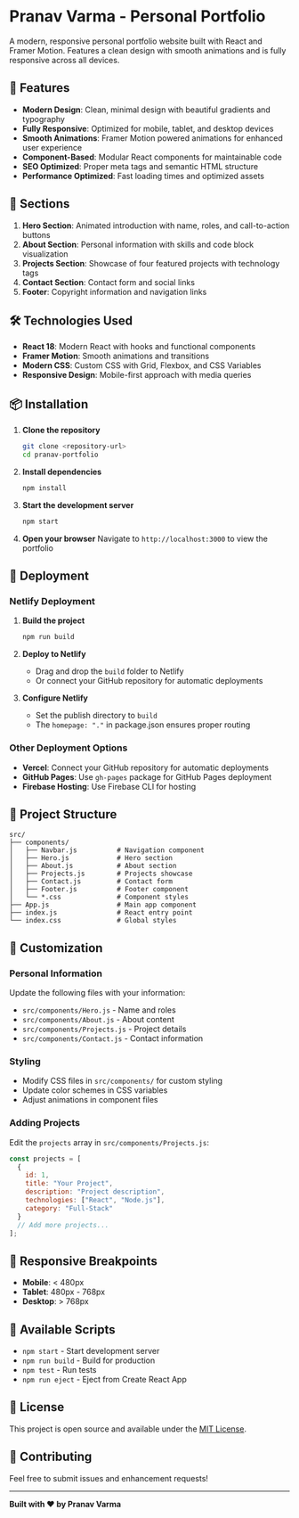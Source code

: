 # Pranav Varma - Personal Portfolio

A modern, responsive personal portfolio website built with React and Framer Motion. Features a clean design with smooth animations and is fully responsive across all devices.

## 🚀 Features

- **Modern Design**: Clean, minimal design with beautiful gradients and typography
- **Fully Responsive**: Optimized for mobile, tablet, and desktop devices
- **Smooth Animations**: Framer Motion powered animations for enhanced user experience
- **Component-Based**: Modular React components for maintainable code
- **SEO Optimized**: Proper meta tags and semantic HTML structure
- **Performance Optimized**: Fast loading times and optimized assets

## 📱 Sections

1. **Hero Section**: Animated introduction with name, roles, and call-to-action buttons
2. **About Section**: Personal information with skills and code block visualization
3. **Projects Section**: Showcase of four featured projects with technology tags
4. **Contact Section**: Contact form and social links
5. **Footer**: Copyright information and navigation links

## 🛠️ Technologies Used

- **React 18**: Modern React with hooks and functional components
- **Framer Motion**: Smooth animations and transitions
- **Modern CSS**: Custom CSS with Grid, Flexbox, and CSS Variables
- **Responsive Design**: Mobile-first approach with media queries

## 📦 Installation

1. **Clone the repository**
   ```bash
   git clone <repository-url>
   cd pranav-portfolio
   ```

2. **Install dependencies**
   ```bash
   npm install
   ```

3. **Start the development server**
   ```bash
   npm start
   ```

4. **Open your browser**
   Navigate to `http://localhost:3000` to view the portfolio

## 🚀 Deployment

### Netlify Deployment

1. **Build the project**
   ```bash
   npm run build
   ```

2. **Deploy to Netlify**
   - Drag and drop the `build` folder to Netlify
   - Or connect your GitHub repository for automatic deployments

3. **Configure Netlify**
   - Set the publish directory to `build`
   - The `homepage: "."` in package.json ensures proper routing

### Other Deployment Options

- **Vercel**: Connect your GitHub repository for automatic deployments
- **GitHub Pages**: Use `gh-pages` package for GitHub Pages deployment
- **Firebase Hosting**: Use Firebase CLI for hosting

## 📁 Project Structure

```
src/
├── components/
│   ├── Navbar.js          # Navigation component
│   ├── Hero.js            # Hero section
│   ├── About.js           # About section
│   ├── Projects.js        # Projects showcase
│   ├── Contact.js         # Contact form
│   ├── Footer.js          # Footer component
│   └── *.css              # Component styles
├── App.js                 # Main app component
├── index.js               # React entry point
└── index.css              # Global styles
```

## 🎨 Customization

### Personal Information
Update the following files with your information:
- `src/components/Hero.js` - Name and roles
- `src/components/About.js` - About content
- `src/components/Projects.js` - Project details
- `src/components/Contact.js` - Contact information

### Styling
- Modify CSS files in `src/components/` for custom styling
- Update color schemes in CSS variables
- Adjust animations in component files

### Adding Projects
Edit the `projects` array in `src/components/Projects.js`:
```javascript
const projects = [
  {
    id: 1,
    title: "Your Project",
    description: "Project description",
    technologies: ["React", "Node.js"],
    category: "Full-Stack"
  }
  // Add more projects...
];
```

## 📱 Responsive Breakpoints

- **Mobile**: < 480px
- **Tablet**: 480px - 768px
- **Desktop**: > 768px

## 🔧 Available Scripts

- `npm start` - Start development server
- `npm run build` - Build for production
- `npm test` - Run tests
- `npm run eject` - Eject from Create React App

## 📄 License

This project is open source and available under the [MIT License](LICENSE).

## 🤝 Contributing

Feel free to submit issues and enhancement requests!

---

**Built with ❤️ by Pranav Varma** 